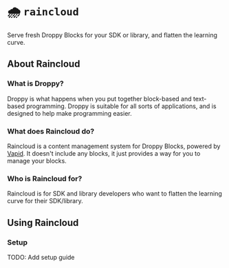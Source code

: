 # 🌧️ `raincloud`
Serve fresh Droppy Blocks for your SDK or library, and flatten the learning curve.
## About Raincloud
### What is Droppy?
Droppy is what happens when you put together block-based and text-based programming. Droppy is suitable for all sorts of applications, and is designed to help make programming easier.
### What does Raincloud do?
Raincloud is a content management system for Droppy Blocks, powered by [Vapid](https://www.vapid.com/). It doesn't include any blocks, it just provides a way for you to manage your blocks.
### Who is Raincloud for?
Raincloud is for SDK and library developers who want to flatten the learning curve for their SDK/library.
## Using Raincloud
### Setup
TODO: Add setup guide
